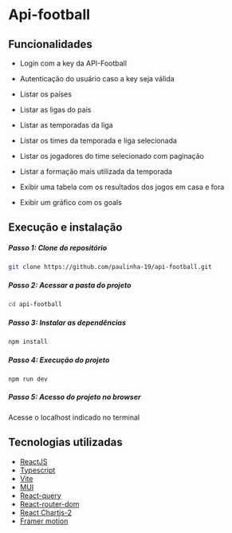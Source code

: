 # Api-football

## Funcionalidades

- Login com a key da API-Football

- Autenticação do usuário caso a key seja válida

- Listar os países

- Listar as ligas do país

- Listar as temporadas da liga

- Listar os times da temporada e liga selecionada

- Listar os jogadores do time selecionado com paginação

- Listar a formação mais utilizada da temporada

- Exibir uma tabela com os resultados dos jogos em casa e fora

- Exibir um gráfico com os goals

## Execução e instalação

##### Passo 1: Clone do repositório
```bash
git clone https://github.com/paulinha-19/api-football.git
```
    
##### Passo 2: Acessar a pasta do projeto
```bash
cd api-football
```
    
##### Passo 3: Instalar as dependências
```bash
npm install
```

##### Passo 4: Execução do projeto
```bash
npm run dev
```

##### Passo 5: Acesso do projeto no browser
Acesse o localhost indicado no terminal

## Tecnologias utilizadas

  - [ReactJS](https://pt-br.reactjs.org)
  - [Typescript](https://www.typescriptlang.org)
  - [Vite](https://vitejs.dev)
  - [MUI](https://mui.com/)
  - [React-query](https://tanstack.com/query/v3/)
  - [React-router-dom](https://reactrouter.com/en/main)
  - [React Chartjs-2](https://react-chartjs-2.js.org/)
  - [Framer motion](https://www.framer.com/motion/)
    

